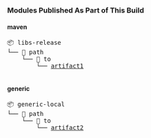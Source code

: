 ### Modules Published As Part of This Build

#### maven

<pre>📦 libs-release
└── 📁 path
    └── 📁 to
        └── <a href=https://myplatform.com/ui/repos/tree/General/libs-release/path/to/artifact1?clearFilter=true target="_blank">artifact1</a>

</pre>

#### generic

<pre>📦 generic-local
└── 📁 path
    └── 📁 to
        └── <a href=https://myplatform.com/ui/repos/tree/General/generic-local/path/to/artifact2?clearFilter=true target="_blank">artifact2</a>

</pre>